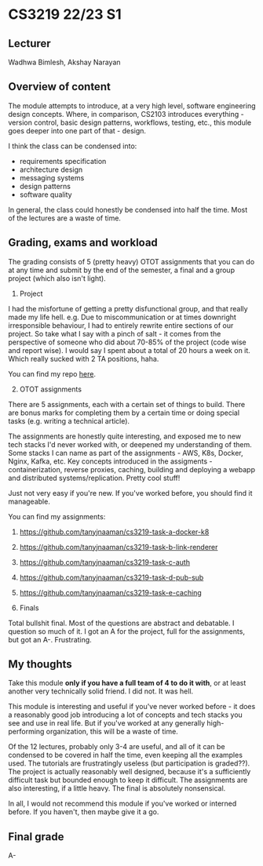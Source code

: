# CS3219 22/23 S1

## Lecturer
Wadhwa Bimlesh, Akshay Narayan

## Overview of content
The module attempts to introduce, at a very high level, software engineering design concepts. Where, in comparison, CS2103 introduces everything - version control, basic design patterns, workflows, testing, etc., this module goes deeper into one part of that - design. 

I think the class can be condensed into: 
* requirements specification
* architecture design
* messaging systems
* design patterns
* software quality

In general, the class could honestly be condensed into half the time. Most of the lectures are a waste of time.


## Grading, exams and workload
The grading consists of 5 (pretty heavy) OTOT assignments that you can do at any time and submit by the end of the semester, a final and a group project (which also isn't light). 

1. Project

I had the misfortune of getting a pretty disfunctional group, and that really made my life hell. e.g. Due to miscommunication or at times downright irresponsible behaviour, I had to entirely rewrite entire sections of our project. So take what I say with a pinch of salt - it comes from the perspective of someone who did about 70-85% of the project (code wise and report wise). I would say I spent about a total of 20 hours a week on it. Which really sucked with 2 TA positions, haha. 

You can find my repo [here](https://github.com/CS3219-AY2223S1/cs3219-project-ay2223s1-g47).

2. OTOT assignments

There are 5 assignments, each with a certain set of things to build. There are bonus marks for completing them by a certain time or doing special tasks (e.g. writing a technical article). 

The assignments are honestly quite interesting, and exposed me to new tech stacks I'd never worked with, or deepened my understanding of them. Some stacks I can name as part of the assignments - AWS, K8s, Docker, Nginx, Kafka, etc. Key concepts introduced in the assigments - containerization, reverse proxies, caching, building and deploying a webapp and distributed systems/replication. Pretty cool stuff! 

Just not very easy if you're new. If you've worked before, you should find it manageable. 

You can find my assignments: 
1. https://github.com/tanyjnaaman/cs3219-task-a-docker-k8
2. https://github.com/tanyjnaaman/cs3219-task-b-link-renderer
3. https://github.com/tanyjnaaman/cs3219-task-c-auth
4. https://github.com/tanyjnaaman/cs3219-task-d-pub-sub
5. https://github.com/tanyjnaaman/cs3219-task-e-caching


3. Finals

Total bullshit final. Most of the questions are abstract and debatable. I question so much of it. I got an A for the project, full for the assignments, but got an A-. Frustrating. 

## My thoughts

Take this module **only if you have a full team of 4 to do it with**, or at least another very technically solid friend. I did not. It was hell. 

This module is interesting and useful if you've never worked before - it does a reasonably good job introducing a lot of concepts and tech stacks you see and use in real life. But if you've worked at any generally high-performing organization, this will be a waste of time. 

Of the 12 lectures, probably only 3-4 are useful, and all of it can be condensed to be covered in half the time, even keeping all the examples used. The tutorials are frustratingly useless (but participation is graded??). The project is actually reasonably well designed, because it's a sufficiently difficult task but bounded enough to keep it difficult. The assignments are also interesting, if a little heavy. The final is absolutely nonsensical. 

In all, I would not recommend this module if you've worked or interned before. If you haven't, then maybe give it a go. 

## Final grade 
A-
